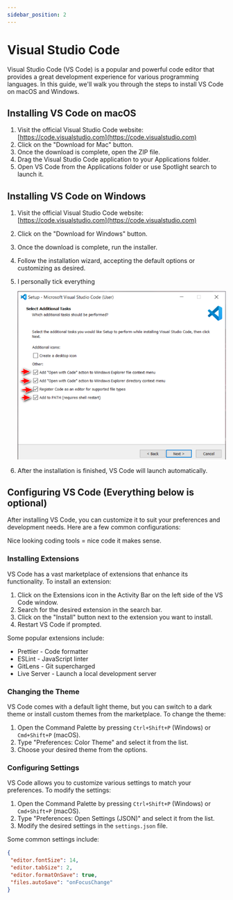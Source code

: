```yaml
---
sidebar_position: 2
---
```


# Visual Studio Code

Visual Studio Code (VS Code) is a popular and powerful code editor that provides a great development experience for various programming languages. In this guide, we'll walk you through the steps to install VS Code on macOS and Windows.

## Installing VS Code on macOS

1. Visit the official Visual Studio Code website: [https://code.visualstudio.com](https://code.visualstudio.com)
2. Click on the "Download for Mac" button.
3. Once the download is complete, open the ZIP file.
4. Drag the Visual Studio Code application to your Applications folder.
5. Open VS Code from the Applications folder or use Spotlight search to launch it.

## Installing VS Code on Windows

1. Visit the official Visual Studio Code website: [https://code.visualstudio.com](https://code.visualstudio.com)
2. Click on the "Download for Windows" button.
3. Once the download is complete, run the installer.
4. Follow the installation wizard, accepting the default options or customizing as desired.
5. I personally tick everything
   
   ![img.png](images/wizard.png)
6. After the installation is finished, VS Code will launch automatically.

## Configuring VS Code (Everything below is optional)

After installing VS Code, you can customize it to suit your preferences and development needs. Here are a few common configurations:

Nice looking coding tools = nice code it makes sense.
### Installing Extensions

VS Code has a vast marketplace of extensions that enhance its functionality. To install an extension:

1. Click on the Extensions icon in the Activity Bar on the left side of the VS Code window.
2. Search for the desired extension in the search bar.
3. Click on the "Install" button next to the extension you want to install.
4. Restart VS Code if prompted.

Some popular extensions include:

- Prettier - Code formatter
- ESLint - JavaScript linter
- GitLens - Git supercharged
- Live Server - Launch a local development server

### Changing the Theme

VS Code comes with a default light theme, but you can switch to a dark theme or install custom themes from the marketplace. To change the theme:

1. Open the Command Palette by pressing `Ctrl+Shift+P` (Windows) or `Cmd+Shift+P` (macOS).
2. Type "Preferences: Color Theme" and select it from the list.
3. Choose your desired theme from the options.

### Configuring Settings

VS Code allows you to customize various settings to match your preferences. To modify the settings:

1. Open the Command Palette by pressing `Ctrl+Shift+P` (Windows) or `Cmd+Shift+P` (macOS).
2. Type "Preferences: Open Settings (JSON)" and select it from the list.
3. Modify the desired settings in the `settings.json` file.

Some common settings include:

```json
{
 "editor.fontSize": 14,
 "editor.tabSize": 2,
 "editor.formatOnSave": true,
 "files.autoSave": "onFocusChange"
}
